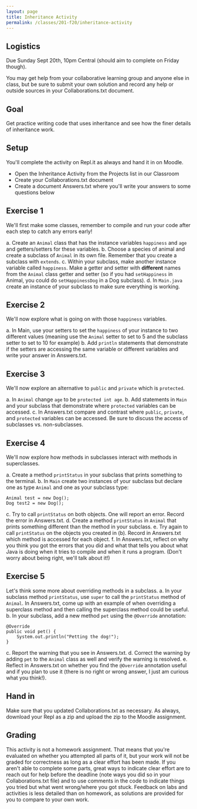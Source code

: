 ```yaml
---
layout: page
title: Inheritance Activity
permalink: /classes/201-f20/inheritance-activity
---
```


## Logistics
Due Sunday Sept 20th, 10pm Central (should aim to complete on Friday though). 

You may get help from your collaborative learning group and anyone else in class, but be sure to submit your own solution and record any help or outside sources in your Collaborations.txt document.

## Goal
Get practice writing code that uses inheritance and see how the finer details of inheritance work.

## Setup
You'll complete the activity on Repl.it as always and hand it in on Moodle.
* Open the Inheritance Activity from the Projects list in our Classroom
* Create your Collaborations.txt document
* Create a document Answers.txt where you'll write your answers to some questions below

## Exercise 1
We'll first make some classes, remember to compile and run your code after each step to catch any errors early!

a. Create an `Animal` class that has the instance variables `happiness` and `age` and getters/setters for these variables.
b. Choose a species of animal and create a subclass of `Animal` in its own file. Remember that you create a subclass with `extends`. 
c. Within your subclass, make another instance variable called `happiness`. Make a getter and setter with **different** names from the `Animal` class getter and setter (so if you had `setHappiness` in Animal, you could do `setHappinessDog` in a Dog subclass).
d. In `Main.java` create an instance of your subclass to make sure everything is working.

## Exercise 2
We'll now explore what is going on with those `happiness` variables. 

a. In Main, use your setters to set the `happiness` of your instance to two different values (meaning use the `Animal` setter to set to 5 and the subclass setter to set to 10 for example)
b. Add `println` statements that demonstrate if the setters are accessing the same variable or different variables and write your answer in Answers.txt.

## Exercise 3
We'll now explore an alternative to `public` and `private` which is `protected`. 

a. In `Animal` change `age` to be `protected int age`.
b. Add statements in `Main` and your subclass that demonstrate where `protected` variables can be accessed.
c. In Answers.txt compare and contrast where `public`, `private`, and `protected` variables can be accessed. Be sure to discuss the access of subclasses vs. non-subclasses.

## Exercise 4
We'll now explore how methods in subclasses interact with methods in superclasses.

a. Create a method `printStatus` in your subclass that prints something to the terminal.
b. In `Main` create two instances of your subclass but declare one as type `Animal` and one as your subclass type:
```
Animal test = new Dog();
Dog test2 = new Dog();
```
c. Try to call `printStatus` on both objects. One will report an error. Record the error in Answers.txt.
d. Create a method `printStatus` in `Animal` that prints something different than the method in your subclass.
e. Try again to call `printStatus` on the objects you created in (b). Record in Answers.txt which method is accessed for each object.
f. In Answers.txt, reflect on why you think you got the errors that you did and what that tells you about what Java is doing when it tries to compile and when it runs a program. (Don't worry about being right, we'll talk about it!)

## Exercise 5
Let's think some more about overriding methods in a subclass.
a. In your subclass method `printStatus`, use `super` to call the `printStatus` method of `Animal`. In Answers.txt, come up with an example of when overriding a superclass method and then calling the superclass method could be useful.
b. In your subclass, add a new method `pet` using the `@Override` annotation:
```
@Override
public void pet() {
    System.out.println("Petting the dog!");
}
```
c. Report the warning that you see in Answers.txt.
d. Correct the warning by adding `pet` to the `Animal` class as well and verify the warning is resolved.
e. Reflect in Answers.txt on whether you find the `@Override` annotation useful and if you plan to use it (there is no right or wrong answer, I just am curious what you think!). 

## Hand in
Make sure that you updated Collaborations.txt as necessary. As always, download your Repl as a zip and upload the zip to the Moodle assignment.

## Grading
This activity is not a homework assignment. That means that you're evaluated on whether you attempted all parts of it, but your work will not be graded for correctness as long as a clear effort has been made. If you aren't able to complete some parts, great ways to indicate clear effort are to reach out for help before the deadline (note ways you did so in your Collaborations.txt file) and to use comments in the code to indicate things you tried but what went wrong/where you got stuck. Feedback on labs and activities is less detailed than on homework, as solutions are provided for you to compare to your own work.